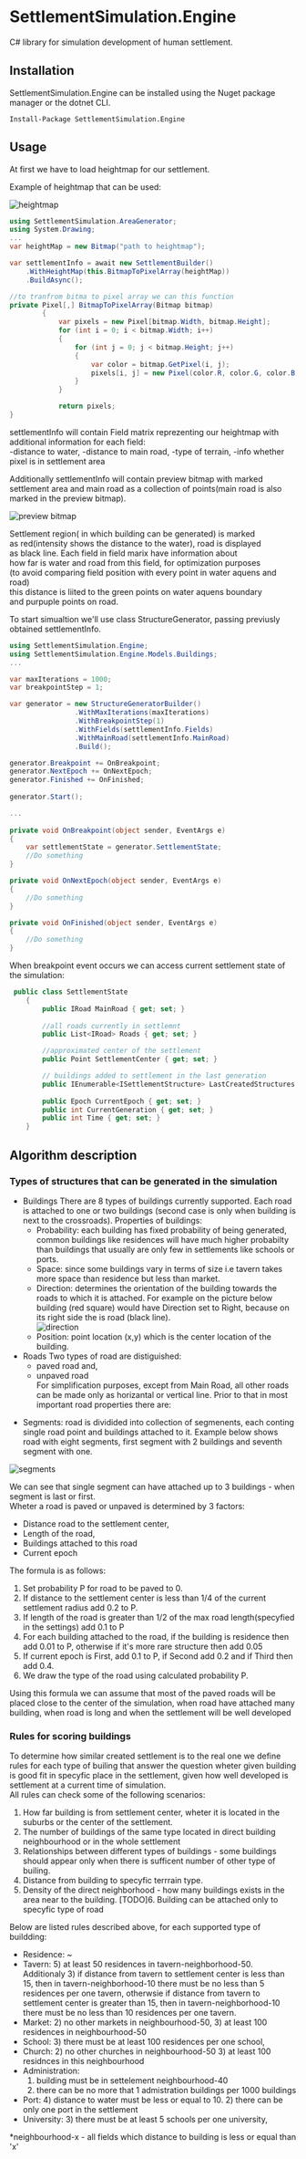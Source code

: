 # SettlementSimulation.Engine
C# library for simulation development of human settlement.
## Installation
SettlementSimulation.Engine can be installed using the Nuget package manager or the dotnet CLI.  
```
Install-Package SettlementSimulation.Engine
```
## Usage

At first we have to load heightmap for our settlement.

Example of heightmap that can be used:  

![heightmap](resources/heightmap.png)
```csharp
using SettlementSimulation.AreaGenerator;
using System.Drawing;
...
var heightMap = new Bitmap("path to heightmap");

var settlementInfo = await new SettlementBuilder()
    .WithHeightMap(this.BitmapToPixelArray(heightMap))
    .BuildAsync();

//to tranfrom bitma to pixel array we can this function
private Pixel[,] BitmapToPixelArray(Bitmap bitmap)
        {
            var pixels = new Pixel[bitmap.Width, bitmap.Height];
            for (int i = 0; i < bitmap.Width; i++)
            {
                for (int j = 0; j < bitmap.Height; j++)
                {
                    var color = bitmap.GetPixel(i, j);
                    pixels[i, j] = new Pixel(color.R, color.G, color.B);
                }
            }

            return pixels;
}

```  

settlementInfo will contain Field matrix reprezenting our heightmap with 
additional information for each field:  
-distance to water,
-distance to main road, 
-type of terrain,
-info whether pixel is in settlement area
  
Additionally settlementInfo will contain
preview bitmap with marked settlement area
and main road as a collection of points(main road is also marked in the preview bitmap).

![preview bitmap](resources/setltlement.png)
  
Settlement region( in which building can be generated) is marked  
as red(intensity shows the distance to the water), road is displayed  
as black line. Each field in field marix have information about  
how far is water and road from this field, for optimization purposes   
(to avoid comparing field position with every point in water aquens and road)  
this distance is liited to the green points on water aquens boundary  
and purpuple points on road.  
 
To start simualtion we'll use class StructureGenerator, passing 
previusly obtained settlementInfo.  
```csharp
using SettlementSimulation.Engine;
using SettlementSimulation.Engine.Models.Buildings;
...

var maxIterations = 1000;
var breakpointStep = 1;

var generator = new StructureGeneratorBuilder()
                .WithMaxIterations(maxIterations)
                .WithBreakpointStep(1)
                .WithFields(settlementInfo.Fields)
                .WithMainRoad(settlementInfo.MainRoad)
                .Build();

generator.Breakpoint += OnBreakpoint;
generator.NextEpoch += OnNextEpoch;
generator.Finished += OnFinished;
            
generator.Start();

...
       
private void OnBreakpoint(object sender, EventArgs e)
{
    var settlementState = generator.SettlementState;
    //Do something
}

private void OnNextEpoch(object sender, EventArgs e)
{
    //Do something
}

private void OnFinished(object sender, EventArgs e)
{
    //Do something
}
```  

When breakpoint event occurs we can access current settlement state 
of the simulation:

```csharp
 public class SettlementState
    {
        public IRoad MainRoad { get; set; }
        
        //all roads currently in settlemnt
        public List<IRoad> Roads { get; set; } 

        //approximated center of the settlement
        public Point SettlementCenter { get; set; } 

        // buildings added to settlement in the last generation
        public IEnumerable<ISettlementStructure> LastCreatedStructures { get; set; } 
       
        public Epoch CurrentEpoch { get; set; }
        public int CurrentGeneration { get; set; }
        public int Time { get; set; }
    }
```

## Algorithm description

### Types of structures that can be generated in the simulation
* Buildings
There are 8 types of buildings currently supported. 
Each road is attached to one or two buildings 
(second case is only when building is next to the crossroads). 
Properties of buildings:
  - Probability: each building has fixed probability of being generated,
    common buildings like residences will have much higher probabilty than 
    buildings that usually are only few in settlements like schools or ports.
  - Space: since some buildings vary in terms of size i.e tavern takes 
    more space than residence but less than market.
  - Direction: determines the orientation of the building towards 
    the roads to which it is attached. For example on the picture below
    building (red square) would have Direction set to Right, because 
    on its right side the is road (black line).   
 ![direction](resources/buildingOrientation.png)
  - Position: point location (x,y) which is the center location of the building.
* Roads
Two types of road are distiguished:
  - paved road and,
  - unpaved road  
For simplification purposes, except from Main Road, 
all other roads can be made only as horizantal or vertical line.
Prior to that in most important road properties there are:
- Segments: road is dividided into collection of segmenents, 
each conting single road point and buildings attached to it.
Example below shows road with eight segments, 
first segment with 2 buildings and seventh segment with one.  

 ![segments](resources/roadSegments.png)

We can see that single segment can have attached up to 3 buildings - when segment 
is last or first.  
Wheter a road is paved or unpaved is determined by 3 factors:  
- Distance road to the settlement center,
- Length of the road, 
- Buildings attached to this road
- Current epoch

The formula is as follows:  
1. Set probability P for road to be paved to 0.
2. If distance to the settlement center is less than 1/4 
   of the current settlement radius add 0.2 to P.
3. If length of the road is greater than 1/2 of the max 
   road length(specyfied in the settings) add 0.1 to P
4. For each building attached to the road, if the building 
   is residence then add 0.01 to P, otherwise if it's more rare 
   structure then add 0.05
5. If current epoch is First, add 0.1 to P, 
   if Second add 0.2 and if Third then add 0.4.
6. We draw the type of the road using 
   calculated probability P.

Using this formula we can assume that most of the paved roads will 
be placed close to the center of the simulation, 
when road have attached many building, 
when road is long and when the settlement will be well developed


### Rules for scoring buildings
To determine how similar created settlement is to the real one we define 
rules for each type of builing that answer the question wheter given 
building is good fit in specyfic place in the settlement, given how well
developed is settlement at a current time of simulation.  
All rules can check some of the following scenarios:  
1. How far building is from settlement center, wheter it is located in 
the suburbs or the center of the settlement.
2. The number of buildings of the same type located in direct building 
neighbourhood or in the whole settlement
3. Relationships between different types of buildings - some buildings should 
appear only when there is sufficent number of other type of builing.
4. Distance from building to specyfic terrrain type.
5. Density of the direct neighborhood - how many buildings exists in the
area near to the building.
[TODO]6. Building can be attached only to specyfic type of road

Below are listed rules described above, for each supported type of buildding:  
- Residence: ~
- Tavern:
    5) at least 50 residences in tavern-neighborhood-50.
    Additionaly 3) if distance from tavern to settlement center is less than 15,
    then in tavern-neighborhood-10 there must be no less than 5 residences per one tavern,
    otherwsie  if distance from tavern to settlement center is greater than 15,
    then in tavern-neighborhood-10 there must be no less than 10 residences per one tavern.         
- Market: 
     2) no other markets in neighbourhood-50,
     3) at least 100 residences in neighbourhood-50
- School: 
     3) there must be at least 100 residences per one school, 
- Church:
     2) no other churches in neighbourhood-50 
     3) at least 100 residnces in this neighbourhood 
- Administration: 
     1) building must be in settelement neighbourhood-40
     3) there can be no more that 1 admistration buildings per 1000 buildings
- Port: 
    4) distance to water must be less or equal to 10. 
    2) there can be only one port in the settlement    
- University:
    3) there must be at least 5 schools per one university,

*neighbourhood-x - all fields which distance to building is less or equal than 'x'
